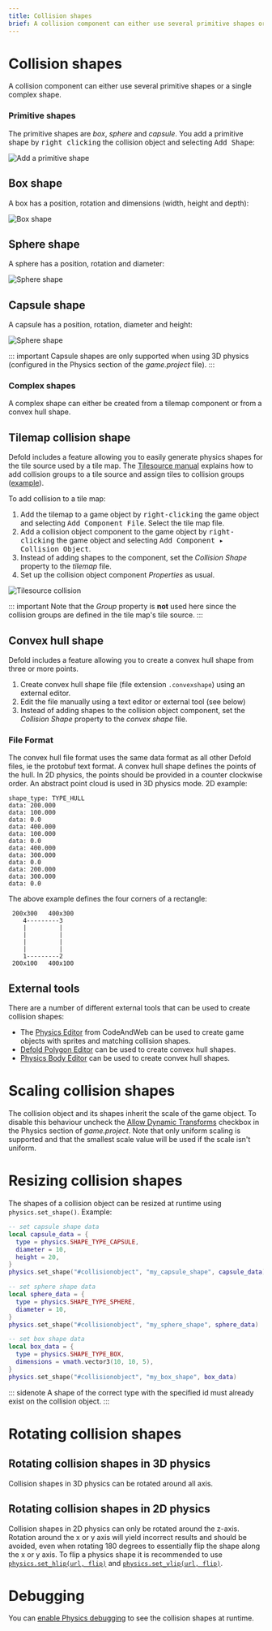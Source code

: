 ```yaml
---
title: Collision shapes
brief: A collision component can either use several primitive shapes or a single complex shape.
---
```


# Collision shapes

A collision component can either use several primitive shapes or a single complex shape.

### Primitive shapes
The primitive shapes are *box*, *sphere* and *capsule*. You add a primitive shape by <kbd>right clicking</kbd> the collision object and selecting <kbd>Add Shape</kbd>:

![Add a primitive shape](images/physics/add_shape.png)

## Box shape
A box has a position, rotation and dimensions (width, height and depth):

![Box shape](images/physics/box.png)

## Sphere shape
A sphere has a position, rotation and diameter:

![Sphere shape](images/physics/sphere.png)

## Capsule shape
A capsule has a position, rotation, diameter and height:

![Sphere shape](images/physics/capsule.png)

::: important
Capsule shapes are only supported when using 3D physics (configured in the Physics section of the *game.project* file).
:::

### Complex shapes
A complex shape can either be created from a tilemap component or from a convex hull shape.

## Tilemap collision shape
Defold includes a feature allowing you to easily generate physics shapes for the tile source used by a tile map. The [Tilesource manual](/manuals/tilesource/#tile-source-collision-shapes) explains how to add collision groups to a tile source and assign tiles to collision groups ([example](/examples/tilemap/collisions/)).

To add collision to a tile map:

1. Add the tilemap to a game object by <kbd>right-clicking</kbd> the game object and selecting <kbd>Add Component File</kbd>. Select the tile map file.
2. Add a collision object component to the game object by <kbd>right-clicking</kbd> the game object and selecting <kbd>Add Component ▸ Collision Object</kbd>.
3. Instead of adding shapes to the component, set the *Collision Shape* property to the *tilemap* file.
4. Set up the collision object component *Properties* as usual.

![Tilesource collision](images/physics/collision_tilemap.png)

::: important
Note that the *Group* property is **not** used here since the collision groups are defined in the tile map's tile source.
:::

## Convex hull shape
Defold includes a feature allowing you to create a convex hull shape from three or more points. 

1. Create convex hull shape file (file extension `.convexshape`) using an external editor.
2. Edit the file manually using a text editor or external tool (see below)
3. Instead of adding shapes to the collision object component, set the *Collision Shape* property to the *convex shape* file.

### File Format
The convex hull file format uses the same data format as all other Defold files, ie the protobuf text format. A convex hull shape defines the points of the hull. In 2D physics, the points should be provided in a counter clockwise order. An abstract point cloud is used in 3D physics mode. 2D example:

```
shape_type: TYPE_HULL
data: 200.000
data: 100.000
data: 0.0
data: 400.000
data: 100.000
data: 0.0
data: 400.000
data: 300.000
data: 0.0
data: 200.000
data: 300.000
data: 0.0
```

The above example defines the four corners of a rectangle:

```
 200x300   400x300
    4---------3
    |         |
    |         |
    |         |
    |         |
    1---------2
 200x100   400x100
```

## External tools

There are a number of different external tools that can be used to create collision shapes:

* The [Physics Editor](https://www.codeandweb.com/physicseditor/tutorials/how-to-create-physics-shapes-for-defold) from CodeAndWeb can be used to create game objects with sprites and matching collision shapes.
* [Defold Polygon Editor](https://rossgrams.itch.io/defold-polygon-editor) can be used to create convex hull shapes.
* [Physics Body Editor](https://selimanac.github.io/physics-body-editor/) can be used to create convex hull shapes.


# Scaling collision shapes
The collision object and its shapes inherit the scale of the game object. To disable this behaviour uncheck the [Allow Dynamic Transforms](/manuals/project-settings/#allow-dynamic-transforms) checkbox in the Physics section of *game.project*. Note that only uniform scaling is supported and that the smallest scale value will be used if the scale isn't uniform.


# Resizing collision shapes
The shapes of a collision object can be resized at runtime using `physics.set_shape()`. Example:

```lua
-- set capsule shape data
local capsule_data = {
  type = physics.SHAPE_TYPE_CAPSULE,
  diameter = 10,
  height = 20,
}
physics.set_shape("#collisionobject", "my_capsule_shape", capsule_data)

-- set sphere shape data
local sphere_data = {
  type = physics.SHAPE_TYPE_SPHERE,
  diameter = 10,
}
physics.set_shape("#collisionobject", "my_sphere_shape", sphere_data)

-- set box shape data
local box_data = {
  type = physics.SHAPE_TYPE_BOX,
  dimensions = vmath.vector3(10, 10, 5),
}
physics.set_shape("#collisionobject", "my_box_shape", box_data)
```

::: sidenote
A shape of the correct type with the specified id must already exist on the collision object.
:::


# Rotating collision shapes

## Rotating collision shapes in 3D physics
Collision shapes in 3D physics can be rotated around all axis.


## Rotating collision shapes in 2D physics
Collision shapes in 2D physics can only be rotated around the z-axis. Rotation around the x or y axis will yield incorrect results and should be avoided, even when rotating 180 degrees to essentially flip the shape along the x or y axis. To flip a physics shape it is recommended to use [`physics.set_hlip(url, flip)`](/ref/stable/physics/?#physics.set_hflip:url-flip) and [`physics.set_vlip(url, flip)`](/ref/stable/physics/?#physics.set_vflip:url-flip).


# Debugging
You can [enable Physics debugging](/manuals/debugging/#debugging-problems-with-physics) to see the collision shapes at runtime.
